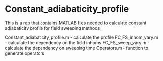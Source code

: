 # Constant_adiabaticity_profile
This is a rep that contains MATLAB files needed to calculate constant adiabaticity profile for field sweeping methods

Constant_adiabaticity_profile.m - calculate the profile
FC_FS_inhom_vary.m              - calculate the dependency on the field inhoms
FC_FS_sweep_vary.m              - calculate the dependency on sweeping time
Operators.m                     - function to generate operators
